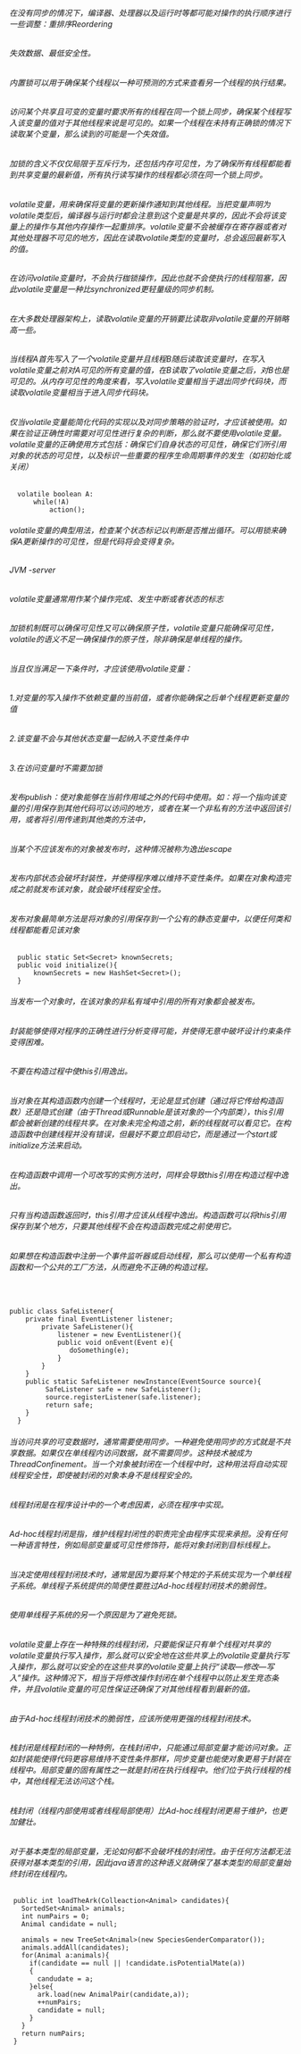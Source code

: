 ###### 在没有同步的情况下，编译器、处理器以及运行时等都可能对操作的执行顺序进行一些调整：重排序Reordering
###### 失效数据、最低安全性。
###### 内置锁可以用于确保某个线程以一种可预测的方式来查看另一个线程的执行结果。
###### 访问某个共享且可变的变量时要求所有的线程在同一个锁上同步，确保某个线程写入该变量的值对于其他线程来说是可见的。如果一个线程在未持有正确锁的情况下读取某个变量，那么读到的可能是一个失效值。
###### 加锁的含义不仅仅局限于互斥行为，还包括内存可见性，为了确保所有线程都能看到共享变量的最新值，所有执行读写操作的线程都必须在同一个锁上同步。
###### volatile变量，用来确保将变量的更新操作通知到其他线程。当把变量声明为volatile类型后，编译器与运行时都会注意到这个变量是共享的，因此不会将该变量上的操作与其他内存操作一起重排序。volatile变量不会被缓存在寄存器或者对其他处理器不可见的地方，因此在读取volatile类型的变量时，总会返回最新写入的值。
###### 在访问volatile变量时，不会执行枷锁操作，因此也就不会使执行的线程阻塞，因此volatile变量是一种比synchronized更轻量级的同步机制。
###### 在大多数处理器架构上，读取volatile变量的开销要比读取非volatile变量的开销略高一些。
###### 当线程A首先写入了一个volatile变量并且线程B随后读取该变量时，在写入volatile变量之前对A可见的所有变量的值，在B读取了volatile变量之后，对B也是可见的。从内存可见性的角度来看，写入volatile变量相当于退出同步代码块，而读取volatile变量相当于进入同步代码块。
###### 仅当volatile变量能简化代码的实现以及对同步策略的验证时，才应该被使用。如果在验证正确性时需要对可见性进行复杂的判断，那么就不要使用volatile变量。volatile变量的正确使用方式包括：确保它们自身状态的可见性，确保它们所引用对象的状态的可见性，以及标识一些重要的程序生命周期事件的发生（如初始化或关闭）
```
  volatile boolean A:
      while(!A)
          action();
```
###### volatile变量的典型用法，检查某个状态标记以判断是否推出循环。可以用锁来确保A更新操作的可见性，但是代码将会变得复杂。
###### JVM -server
###### volatile变量通常用作某个操作完成、发生中断或者状态的标志
###### 加锁机制既可以确保可见性又可以确保原子性，volatile变量只能确保可见性，volatile的语义不足一确保操作的原子性，除非确保是单线程的操作。
###### 当且仅当满足一下条件时，才应该使用volatile变量：
###### 1.对变量的写入操作不依赖变量的当前值，或者你能确保之后单个线程更新变量的值
###### 2.该变量不会与其他状态变量一起纳入不变性条件中
###### 3.在访问变量时不需要加锁
###### 发布publish：使对象能够在当前作用域之外的代码中使用。如：将一个指向该变量的引用保存到其他代码可以访问的地方，或者在某一个非私有的方法中返回该引用，或者将引用传递到其他类的方法中，
###### 当某个不应该发布的对象被发布时，这种情况被称为逸出escape
###### 发布内部状态会破坏封装性，并使得程序难以维持不变性条件。如果在对象构造完成之前就发布该对象，就会破坏线程安全性。
###### 发布对象最简单方法是将对象的引用保存到一个公有的静态变量中，以便任何类和线程都能看见该对象
```
  public static Set<Secret> knownSecrets;
  public void initialize(){
      knownSecrets = new HashSet<Secret>();
  }
```  
###### 当发布一个对象时，在该对象的非私有域中引用的所有对象都会被发布。
###### 封装能够使得对程序的正确性进行分析变得可能，并使得无意中破坏设计约束条件变得困难。
###### 不要在构造过程中使this引用逸出。
###### 当对象在其构造函数内创建一个线程时，无论是显式创建（通过将它传给构造函数）还是隐式创建（由于Thread或Runnable是该对象的一个内部类），this引用都会被新创建的线程共享。在对象未完全构造之前，新的线程就可以看见它。在构造函数中创建线程并没有错误，但最好不要立即启动它，而是通过一个start或initialize方法来启动。
###### 在构造函数中调用一个可改写的实例方法时，同样会导致this引用在构造过程中逸出。
###### 只有当构造函数返回时，this引用才应该从线程中逸出。构造函数可以将this引用保存到某个地方，只要其他线程不会在构造函数完成之前使用它。
###### 如果想在构造函数中注册一个事件监听器或启动线程，那么可以使用一个私有构造函数和一个公共的工厂方法，从而避免不正确的构造过程。
  
```
public class SafeListener{
    private final EventListener listener;
        private SafeListener(){
            listener = new EventListener(){
            public void onEvent(Event e){
               doSomething(e);
            }
        }
    }
    public static SafeListener newInstance(EventSource source){
         SafeListener safe = new SafeListener();
         source.registerListener(safe.listener);
         return safe;
    }
  }
```
###### 当访问共享的可变数据时，通常需要使用同步。一种避免使用同步的方式就是不共享数据。如果仅在单线程内访问数据，就不需要同步。这种技术被成为ThreadConfinement。当一个对象被封闭在一个线程中时，这种用法将自动实现线程安全性，即使被封闭的对象本身不是线程安全的。
###### 线程封闭是在程序设计中的一个考虑因素，必须在程序中实现。
###### Ad-hoc线程封闭是指，维护线程封闭性的职责完全由程序实现来承担。没有任何一种语言特性，例如局部变量或可见性修饰符，能将对象封闭到目标线程上。
###### 当决定使用线程封闭技术时，通常是因为要将某个特定的子系统实现为一个单线程子系统。单线程子系统提供的简便性要胜过Ad-hoc线程封闭技术的脆弱性。
###### 使用单线程子系统的另一个原因是为了避免死锁。
###### volatile变量上存在一种特殊的线程封闭，只要能保证只有单个线程对共享的volatile变量执行写入操作，那么就可以安全地在这些共享上的volatile变量执行写入操作，那么就可以安全的在这些共享的volatile变量上执行“读取—修改—写入”操作。这种情况下，相当于将修改操作封闭在单个线程中以防止发生竞态条件，并且volatile变量的可见性保证还确保了对其他线程看到最新的值。
###### 由于Ad-hoc线程封闭技术的脆弱性，应该所使用更强的线程封闭技术。
###### 栈封闭是线程封闭的一种特例，在栈封闭中，只能通过局部变量才能访问对象。正如封装能使得代码更容易维持不变性条件那样，同步变量也能使对象更易于封装在线程中。局部变量的固有属性之一就是封闭在执行线程中。他们位于执行线程的栈中，其他线程无法访问这个栈。
###### 栈封闭（线程内部使用或者线程局部使用）比Ad-hoc线程封闭更易于维护，也更加健壮。
###### 对于基本类型的局部变量，无论如何都不会破坏栈的封闭性。由于任何方法都无法获得对基本类型的引用，因此java语言的这种语义就确保了基本类型的局部变量始终封闭在线程内。
```
 public int loadTheArk(Colleaction<Animal> candidates){
   SortedSet<Animal> animals;
   int numPairs = 0;
   Animal candidate = null;
   
   animals = new TreeSet<Animal>(new SpeciesGenderComparator());
   animals.addAll(candidates);
   for(Animal a:animals){
     if(candidate == null || !candidate.isPotentialMate(a))
     {
       candudate = a;
     }else{
       ark.load(new AnimalPair(candidate,a));
       ++numPairs;
       candidate = null;
     }
   }
   return numPairs;
 }
```







